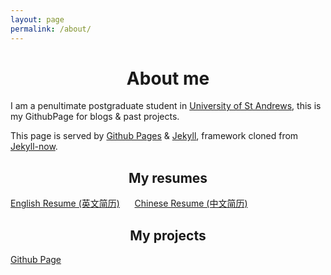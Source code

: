 ```yaml
---
layout: page
permalink: /about/
---
```


# <center>About me</center>

I am a penultimate postgraduate student in [University of St Andrews](http://www.st-andrews.ac.uk/), this is my GithubPage for blogs & past projects.  

This page is served by [Github Pages](https://pages.github.com/) & [Jekyll](https://jekyllrb.com/), framework cloned from [Jekyll-now](https://github.com/barryclark/jekyll-now).

## <center>My resumes</center>

[English Resume (英文简历)](../docs/En_Resume_CompSci.pdf)
&nbsp;&nbsp;&nbsp;&nbsp;&nbsp;[Chinese Resume (中文简历)](../docs/Cn_Resume.pdf)  

## <center>My projects</center>

[Github Page](https://github.com/El15ande/El15ande.github.io)
